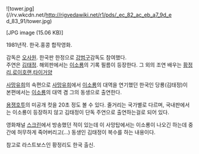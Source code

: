![tower.jpg](//rv.wkcdn.net/http://rigvedawiki.net/r1/pds/_ec_82_ac_eb_a7_9d_e
d_83_91/tower.jpg)

[JPG image (15.06 KB)]

1981년작. 한국.홍콩 합작영화.

감독은 [오사원](%EC%98%A4%EC%82%AC%EC%9B%90.md). 한국판 한정으로
[강범구](%EA%B0%95%EB%B2%94%EA%B5%AC.md)감독도 참여했다.  
주연은 [김태정](%EA%B9%80%ED%83%9C%EC%A0%95.md). 해외판에서는
[이소룡](%EC%9D%B4%EC%86%8C%EB%A3%A1.md)의 기록 필름이 등장한다. 그 외의 조연 배우는
[황정리](%ED%99%A9%EC%A0%95%EB%A6%AC.md),[로이호랜](%EB%A1%9C%EC%9D%B4%20%ED%98%B8%EB%9E%9C.md),[타이거양](%ED%83%80%EC%9D%B4%EA%B1%B0%20%EC%96%91.md)

[사망유희](%EC%82%AC%EB%A7%9D%EC%9C%A0%ED%9D%AC.md)의 속편으로
[사망유희](%EC%82%AC%EB%A7%9D%EC%9C%A0%ED%9D%AC.md)에서
[이소룡](%EC%9D%B4%EC%86%8C%EB%A3%A1.md)의 대역을 연기했던 한국인 당룡(김태정)이 본편에서는
[이소룡](%EC%9D%B4%EC%86%8C%EB%A3%A1.md)의 대역 겸 그의 동생으로 출연한다.

[용쟁호투](%EC%9A%A9%EC%9F%81%ED%98%B8%ED%88%AC.md)의 미공개 컷을 20초 정도 볼 수 있다. 줄거리는
국가별로 다르며, 국내판에서는 이소룡이 등장하지 않고 김태정이 단독 주연으로 출연하는걸로 되어 있다.

영화채널 [스크린](%EC%8A%A4%ED%81%AC%EB%A6%B0.md)에서 방송했던 적이 있는데 이 사망탑에서는 이소룡이 나오긴
하는데 중간에 허무하게 죽어버리고(...) 동생인 김태정이 복수를 하는 내용이다.

참고로 라스트보스인 황정리도 한국 출신.

